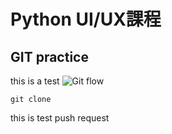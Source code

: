 # Python UI/UX課程
## GIT practice
this is a test 
![Git flow](https://www.maxlist.xyz/wp-content/uploads/2020/05/Git_command-1024x528.png)

```
git clone
```
this is test push request